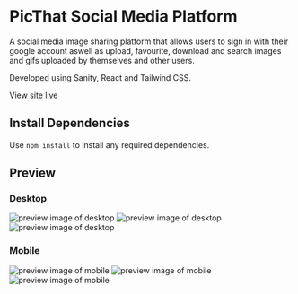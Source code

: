 # PicThat Social Media Platform

A social media image sharing platform that allows users to sign in with their google account aswell as upload, favourite, download and search images and gifs uploaded by themselves and other users.

Developed using Sanity, React and Tailwind CSS.

[View site live](https://picthat.netlify.app/)

## Install Dependencies

Use `npm install` to install any required dependencies.

## Preview

### Desktop

![preview image of desktop](./picthat_frontend/desktop_lg_1.PNG)
![preview image of desktop](./picthat_frontend/desktop_lg_2.PNG)
![preview image of desktop](./picthat_frontend/desktop_lg_3.PNG)

### Mobile

![preview image of mobile](./picthat_frontend/mobile_lg_1.PNG)
![preview image of mobile](./picthat_frontend/mobile_lg_2.PNG)
![preview image of mobile](./picthat_frontend/mobile_lg_3.PNG)
